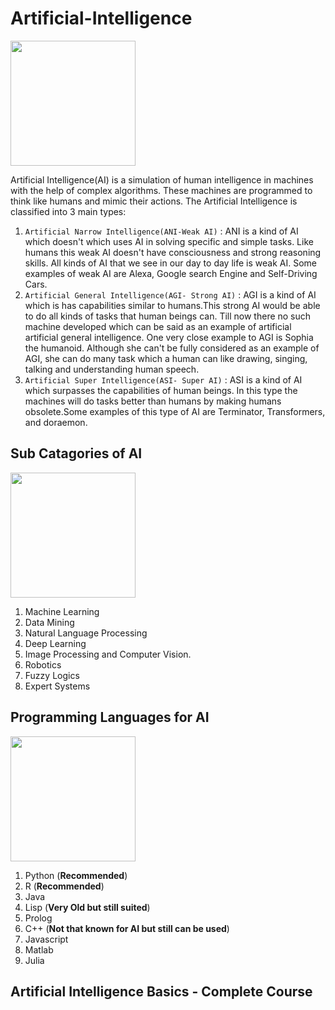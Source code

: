 # Artificial-Intelligence

<img align = "center" width = "200" height = "200" src = "" >

Artificial Intelligence(AI) is a simulation of human intelligence in machines with the help of complex algorithms. These machines
are programmed to think like humans and mimic their actions. The Artificial Intelligence is classified into 3 main types:
1. `Artificial Narrow Intelligence(ANI-Weak AI)` : ANI is a kind of AI which doesn't which uses AI in solving specific and simple tasks. Like humans 
   this weak AI doesn't have consciousness and strong reasoning skills. All kinds of AI that we see in our day to day life is weak AI. Some examples
   of weak AI are Alexa, Google search Engine and Self-Driving Cars.
2. `Artificial General Intelligence(AGI- Strong AI)` : AGI is a kind of AI which is has capabilities similar to humans.This strong AI would be able to do
   all kinds of tasks that human beings can. Till now there no such machine developed which can be said as an example of artificial artificial 
   general intelligence. One very close example to AGI is Sophia the humanoid. Although she can't be fully considered as an example of AGI, she can
   do many task which a human can like drawing, singing, talking and understanding human speech.
3. `Artificial Super Intelligence(ASI- Super AI)` : ASI is a kind of AI which surpasses the capabilities of human beings. In this type the machines
   will do tasks better than humans by making humans obsolete.Some examples of this type of AI are Terminator, Transformers, and doraemon.

## Sub Catagories of AI

<img align = "center" width = "200" height = "200" src = "" >

1. Machine Learning
2. Data Mining
3. Natural Language Processing
4. Deep Learning
5. Image Processing and Computer Vision.
6. Robotics
7. Fuzzy Logics
8. Expert Systems


## Programming Languages for AI

<img align = "center" width = "200" height = "200" src = "" >

1. Python (**Recommended**)
2. R (**Recommended**)
3. Java 
4. Lisp (**Very Old but still suited**)
5. Prolog
6. C++ (**Not that known for AI but still can be used**)
7. Javascript
8. Matlab
9. Julia

## Artificial Intelligence Basics - Complete Course

